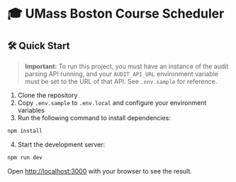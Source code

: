 # 🎓 UMass Boston Course Scheduler

## 🛠️ Quick Start

> **Important:** To run this project, you must have an instance of the audit parsing API running, and your `AUDIT_API_URL` environment variable must be set to the URL of that API. See `.env.sample` for reference.

1. Clone the repository
2. Copy `.env.sample` to `.env.local` and configure your environment variables
3. Run the following command to install dependencies:

```bash
npm install
```

4. Start the development server:

```bash
npm run dev
```

Open [http://localhost:3000](http://localhost:3000) with your browser to see the result.
